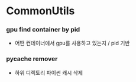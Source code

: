 # CommonUtils
### gpu find container by pid
- 어떤 컨테이너에서 gpu를 사용하고 있는지 / pid 기반

### pycache remover
- 하위 디렉토리 파이썬 캐시 삭제